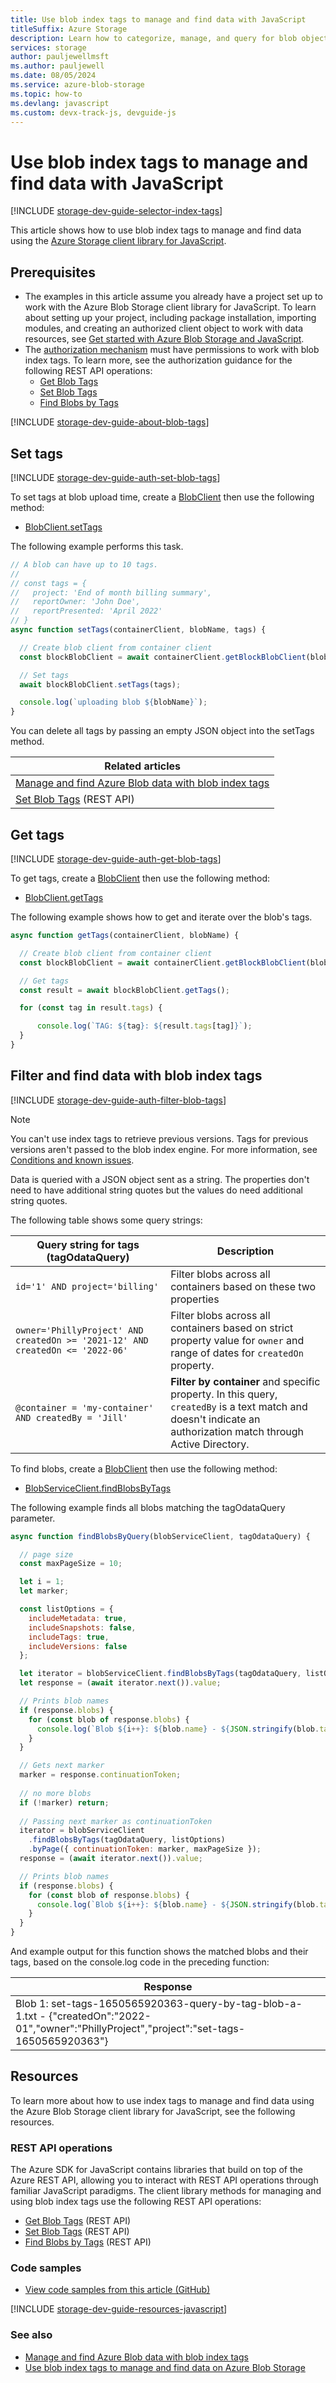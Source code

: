 ```yaml
---
title: Use blob index tags to manage and find data with JavaScript
titleSuffix: Azure Storage
description: Learn how to categorize, manage, and query for blob objects by using the JavaScript client library.  
services: storage
author: pauljewellmsft
ms.author: pauljewell
ms.date: 08/05/2024
ms.service: azure-blob-storage
ms.topic: how-to
ms.devlang: javascript
ms.custom: devx-track-js, devguide-js
---
```


# Use blob index tags to manage and find data with JavaScript

[!INCLUDE [storage-dev-guide-selector-index-tags](../../../includes/storage-dev-guides/storage-dev-guide-selector-index-tags.md)]

This article shows how to use blob index tags to manage and find data using the [Azure Storage client library for JavaScript](https://www.npmjs.com/package/@azure/storage-blob).

## Prerequisites

- The examples in this article assume you already have a project set up to work with the Azure Blob Storage client library for JavaScript. To learn about setting up your project, including package installation, importing modules, and creating an authorized client object to work with data resources, see [Get started with Azure Blob Storage and JavaScript](storage-blob-javascript-get-started.md).
- The [authorization mechanism](../common/authorize-data-access.md) must have permissions to work with blob index tags. To learn more, see the authorization guidance for the following REST API operations:
    - [Get Blob Tags](/rest/api/storageservices/get-blob-tags#authorization)
    - [Set Blob Tags](/rest/api/storageservices/set-blob-tags#authorization)
    - [Find Blobs by Tags](/rest/api/storageservices/find-blobs-by-tags#authorization)

[!INCLUDE [storage-dev-guide-about-blob-tags](../../../includes/storage-dev-guides/storage-dev-guide-about-blob-tags.md)]

## Set tags

[!INCLUDE [storage-dev-guide-auth-set-blob-tags](../../../includes/storage-dev-guides/storage-dev-guide-auth-set-blob-tags.md)]

To set tags at blob upload time, create a [BlobClient](storage-blob-javascript-get-started.md#create-a-blobclient-object) then use the following method:

- [BlobClient.setTags](/javascript/api/@azure/storage-blob/blobclient#@azure-storage-blob-blobclient-settags)

The following example performs this task.

```javascript
// A blob can have up to 10 tags. 
//
// const tags = {
//   project: 'End of month billing summary',
//   reportOwner: 'John Doe',
//   reportPresented: 'April 2022'
// }
async function setTags(containerClient, blobName, tags) {

  // Create blob client from container client
  const blockBlobClient = await containerClient.getBlockBlobClient(blobName);

  // Set tags
  await blockBlobClient.setTags(tags);

  console.log(`uploading blob ${blobName}`);
}
```

You can delete all tags by passing an empty JSON object into the setTags method.

| Related articles |
|--|
| [Manage and find Azure Blob data with blob index tags](storage-manage-find-blobs.md) |
| [Set Blob Tags](/rest/api/storageservices/set-blob-tags) (REST API) |

## Get tags

[!INCLUDE [storage-dev-guide-auth-get-blob-tags](../../../includes/storage-dev-guides/storage-dev-guide-auth-get-blob-tags.md)]

To get tags, create a [BlobClient](storage-blob-javascript-get-started.md#create-a-blobclient-object) then use the following method: 

- [BlobClient.getTags](/javascript/api/@azure/storage-blob/blobclient#@azure-storage-blob-blobclient-gettags)

The following example shows how to get and iterate over the blob's tags.

```javascript
async function getTags(containerClient, blobName) {

  // Create blob client from container client
  const blockBlobClient = await containerClient.getBlockBlobClient(blobName);

  // Get tags
  const result = await blockBlobClient.getTags();

  for (const tag in result.tags) {

      console.log(`TAG: ${tag}: ${result.tags[tag]}`);
  }
}
```

## Filter and find data with blob index tags

[!INCLUDE [storage-dev-guide-auth-filter-blob-tags](../../../includes/storage-dev-guides/storage-dev-guide-auth-filter-blob-tags.md)]

> [!NOTE]
> You can't use index tags to retrieve previous versions. Tags for previous versions aren't passed to the blob index engine. For more information, see [Conditions and known issues](storage-manage-find-blobs.md#conditions-and-known-issues).

Data is queried with a JSON object sent as a string. The properties don't need to have additional string quotes but the values do need additional string quotes.

The following table shows some query strings:

|Query string for tags (tagOdataQuery)|Description|
|--|--|
|`id='1' AND project='billing'`|Filter blobs across all containers based on these two properties|
|`owner='PhillyProject' AND createdOn >= '2021-12' AND createdOn <= '2022-06'`|Filter blobs across all containers based on strict property value for `owner` and range of dates for `createdOn` property.|
|`@container = 'my-container' AND createdBy = 'Jill'`|**Filter by container** and specific property. In this query, `createdBy` is a text match and doesn't indicate an authorization match through Active Directory. |


To find blobs, create a [BlobClient](storage-blob-javascript-get-started.md#create-a-blobclient-object) then use the following method: 

- [BlobServiceClient.findBlobsByTags](/javascript/api/@azure/storage-blob/blobserviceclient#@azure-storage-blob-blobserviceclient-findblobsbytags)

The following example finds all blobs matching the tagOdataQuery parameter.

```javascript
async function findBlobsByQuery(blobServiceClient, tagOdataQuery) {

  // page size
  const maxPageSize = 10;

  let i = 1;
  let marker;

  const listOptions = {
    includeMetadata: true,
    includeSnapshots: false,
    includeTags: true,
    includeVersions: false
  };

  let iterator = blobServiceClient.findBlobsByTags(tagOdataQuery, listOptions).byPage({ maxPageSize });
  let response = (await iterator.next()).value;

  // Prints blob names
  if (response.blobs) {
    for (const blob of response.blobs) {
      console.log(`Blob ${i++}: ${blob.name} - ${JSON.stringify(blob.tags)}`);
    }
  }

  // Gets next marker
  marker = response.continuationToken;
  
  // no more blobs
  if (!marker) return;
  
  // Passing next marker as continuationToken
  iterator = blobServiceClient
    .findBlobsByTags(tagOdataQuery, listOptions)
    .byPage({ continuationToken: marker, maxPageSize });
  response = (await iterator.next()).value;

  // Prints blob names
  if (response.blobs) {
    for (const blob of response.blobs) {
      console.log(`Blob ${i++}: ${blob.name} - ${JSON.stringify(blob.tags)}`);
    }
  }
}
```

And example output for this function shows the matched blobs and their tags, based on the console.log code in the preceding function:

|Response|
|-|
|Blob 1: set-tags-1650565920363-query-by-tag-blob-a-1.txt - {"createdOn":"2022-01","owner":"PhillyProject","project":"set-tags-1650565920363"}|

## Resources

To learn more about how to use index tags to manage and find data using the Azure Blob Storage client library for JavaScript, see the following resources.

### REST API operations

The Azure SDK for JavaScript contains libraries that build on top of the Azure REST API, allowing you to interact with REST API operations through familiar JavaScript paradigms. The client library methods for managing and using blob index tags use the following REST API operations:

- [Get Blob Tags](/rest/api/storageservices/get-blob-tags) (REST API)
- [Set Blob Tags](/rest/api/storageservices/set-blob-tags) (REST API)
- [Find Blobs by Tags](/rest/api/storageservices/find-blobs-by-tags) (REST API)

### Code samples

- [View code samples from this article (GitHub)](https://github.com/Azure-Samples/AzureStorageSnippets/blob/master/blobs/howto/JavaScript/NodeJS-v12/dev-guide/set-and-retrieve-blob-tags.js)

[!INCLUDE [storage-dev-guide-resources-javascript](../../../includes/storage-dev-guides/storage-dev-guide-resources-javascript.md)]

### See also

- [Manage and find Azure Blob data with blob index tags](storage-manage-find-blobs.md)
- [Use blob index tags to manage and find data on Azure Blob Storage](storage-blob-index-how-to.md)
